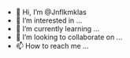 - 👋 Hi, I’m @Jnflkmklas
- 👀 I’m interested in ...
- 🌱 I’m currently learning ...
- 💞️ I’m looking to collaborate on ...
- 📫 How to reach me ...

<!---
Jnflkmklas/Jnflkmklas is a ✨ special ✨ repository because its `README.md` (this file) appears on your GitHub profile.
You can click the Preview link to take a look at your changes.
--->
